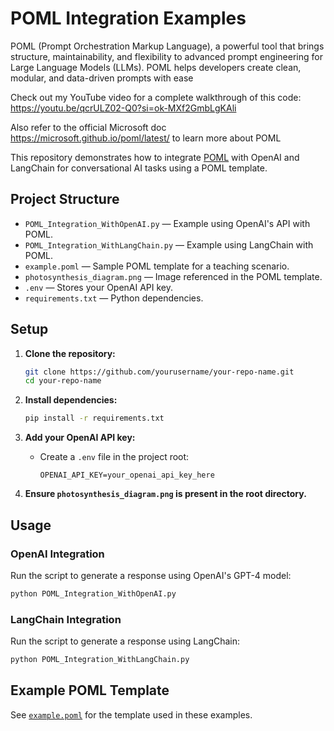 # POML Integration Examples

POML (Prompt Orchestration Markup Language), a powerful tool that brings structure, maintainability, and flexibility to advanced prompt engineering for Large Language Models (LLMs).  POML helps developers create clean, modular, and data-driven prompts with ease

Check out my YouTube video for a complete walkthrough of this code: https://youtu.be/qcrULZ02-Q0?si=ok-MXf2GmbLgKAli

Also refer to the official Microsoft doc https://microsoft.github.io/poml/latest/ to learn more about POML

This repository demonstrates how to integrate [POML](https://github.com/poml-lang/poml) with OpenAI and LangChain for conversational AI tasks using a POML template.

## Project Structure

- `POML_Integration_WithOpenAI.py` — Example using OpenAI's API with POML.
- `POML_Integration_WithLangChain.py` — Example using LangChain with POML.
- `example.poml` — Sample POML template for a teaching scenario.
- `photosynthesis_diagram.png` — Image referenced in the POML template.
- `.env` — Stores your OpenAI API key.
- `requirements.txt` — Python dependencies.

## Setup

1. **Clone the repository:**
   ```sh
   git clone https://github.com/yourusername/your-repo-name.git
   cd your-repo-name
   ```

2. **Install dependencies:**
   ```sh
   pip install -r requirements.txt
   ```

3. **Add your OpenAI API key:**
   - Create a `.env` file in the project root:
     ```
     OPENAI_API_KEY=your_openai_api_key_here
     ```

4. **Ensure `photosynthesis_diagram.png` is present in the root directory.**

## Usage

### OpenAI Integration

Run the script to generate a response using OpenAI's GPT-4 model:

```sh
python POML_Integration_WithOpenAI.py
```

### LangChain Integration

Run the script to generate a response using LangChain:

```sh
python POML_Integration_WithLangChain.py
```

## Example POML Template

See [`example.poml`](example.poml) for the template used in these examples.

